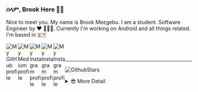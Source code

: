 ### ሰላም, Brook Here 👋🏾

Nice to meet you. My name is Brook Mezgebu. I am a student. Software Engineer by ♥ 👨🏾‍💻.
Currently I'm working on Android and all things related. I'm based in 🇪🇹

<a href="https://github.com/brookmg">
  <img width="32" align="left"
     alt="My GitHub profile"
     src="https://cdn.jsdelivr.net/npm/simple-icons@v3/icons/github.svg">
</a>
<a href="https://medium.com/@brookmezgebu">
  <img width="32" align="left"
     alt="My Medium profile"
     src="https://cdn.jsdelivr.net/npm/simple-icons@v3/icons/medium.svg">
</a>
<a href="https://www.instagram.com/brookmg8">
  <img width="32" align="left"
     alt="My Instagram profile"
     src="https://cdn.jsdelivr.net/npm/simple-icons@v3/icons/instagram.svg">
</a>
<a href="https://www.twitter.com/brook_mezgebu">
  <img width="32" align="left"
     alt="My Instagram profile"
     src="https://cdn.jsdelivr.net/npm/simple-icons@v3/icons/twitter.svg">
</a>
<a href="https://t.me/brookmg">
  <img width="32" align="left"
     alt="My Instagram profile"
     src="https://cdn.jsdelivr.net/npm/simple-icons@v3/icons/telegram.svg">
</a>
<br><br>
<hr/>

![GithubStars](https://github-readme-stats.vercel.app/api/?username=brookmg&show_icons=true&title_color=fff&icon_color=79ff97&text_color=9f9f9f&bg_color=151515)
  

<!-- [![Spotify](https://spotify-readme-plum.vercel.app/api/spotify-playing)](https://open.spotify.com/user/wqe3ges2o5xoao39bv0h065uf) -->

<!--
```diff
- !!! For all those dark-theme lovers out there, github doesn't 
- support markdown with custom background or text color 😞. 
- Make your voice heard on 👇🏾
[this issue](https://github.com/github/markup/issues/1373)
```
-->

<details>
<summary> 😎 More Detail </summary>


<!--START_SECTION:waka-->
![Profile Views](http://img.shields.io/badge/Profile%20Views-1-blue)

**🐱 My Github Data** 

> 🏆 992 Contributions in the Year 2020
 > 
> 📦 109.7 kB Used in Github's Storage 
 > 
> 💼 Opted to Hire
 > 
> 📜 39 Public Repositories
 > 
> 🔑 37 Private Repositories 

**I'm an Early 🐤** 

```text
🌞 Morning    190 commits    ██░░░░░░░░░░░░░░░░░░░░░░░   11.17% 
🌆 Daytime    735 commits    ██████████░░░░░░░░░░░░░░░   43.21% 
🌃 Evening    547 commits    ████████░░░░░░░░░░░░░░░░░   32.16% 
🌙 Night      229 commits    ███░░░░░░░░░░░░░░░░░░░░░░   13.46%

```
📅 **I'm Most Productive on Sunday** 

```text
Monday       293 commits    ████░░░░░░░░░░░░░░░░░░░░░   17.23% 
Tuesday      209 commits    ███░░░░░░░░░░░░░░░░░░░░░░   12.29% 
Wednesday    167 commits    ██░░░░░░░░░░░░░░░░░░░░░░░   9.82% 
Thursday     231 commits    ███░░░░░░░░░░░░░░░░░░░░░░   13.58% 
Friday       234 commits    ███░░░░░░░░░░░░░░░░░░░░░░   13.76% 
Saturday     239 commits    ███░░░░░░░░░░░░░░░░░░░░░░   14.05% 
Sunday       328 commits    ████░░░░░░░░░░░░░░░░░░░░░   19.28%

```


📊 **This Week I Spent My Time On** 

```text
⌚︎ Time Zone: Africa/Addis_Ababa

💬 Programming Languages: 
No Activity Tracked This Week

🔥 Editors: 
No Activity Tracked This Week

💻 Operating System: 
No Activity Tracked This Week

```

**I Mostly Code in Java** 

```text
Java                     23 repos            ████████░░░░░░░░░░░░░░░░░   34.85% 
JavaScript               19 repos            ███████░░░░░░░░░░░░░░░░░░   28.79% 
Kotlin                   8 repos             ███░░░░░░░░░░░░░░░░░░░░░░   12.12% 
TypeScript               4 repos             █░░░░░░░░░░░░░░░░░░░░░░░░   6.06% 
PHP                      3 repos             █░░░░░░░░░░░░░░░░░░░░░░░░   4.55%

```


**Timeline**

![Chart not found](https://github.com/brookmg/brookmg/blob/master/charts/bar_graph.png) 


<!--END_SECTION:waka-->
</details>

<!--
<details>
<summary>More...</summary>
### በቅርብ ቀን
</details>
-->
